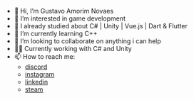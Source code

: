 - 👋 Hi, I’m Gustavo Amorim Novaes
- 👀 I’m interested in game development
- 📝 I already studied about C# | Unity | Vue.js | Dart & Flutter
- 🌱 I’m currently learning C++
- 💞️ I’m looking to collaborate on anything i can help
- 👷‍♂️ Currently working with C# and Unity
- 📫 How to reach me:
  - [discord](https://discord.gg/jGScV5u)
  - [instagram](https://www.instagram.com/sir_ganb/)
  - [linkedin](https://www.linkedin.com/in/gustavo-amorim-novaes-bueno-821b61237/)
  - [steam](https://steamcommunity.com/id/sir_ganb/)
